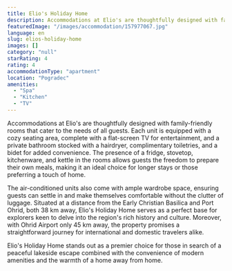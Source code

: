```yaml
---
title: Elio's Holiday Home
description: Accommodations at Elio's are thoughtfully designed with family-friendly rooms that cater to the needs of all guests. Each unit is equipped with a cozy seating a
featuredImage: "/images/accommodation/157977067.jpg"
language: en
slug: elios-holiday-home
images: []
category: "null"
starRating: 4
rating: 4
accommodationType: "apartment"
location: "Pogradec"
amenities:
  - "Spa"
  - "Kitchen"
  - "TV"
---
```


Accommodations at Elio's are thoughtfully designed with family-friendly rooms that cater to the needs of all guests. Each unit is equipped with a cozy seating area, complete with a flat-screen TV for entertainment, and a private bathroom stocked with a hairdryer, complimentary toiletries, and a bidet for added convenience. The presence of a fridge, stovetop, kitchenware, and kettle in the rooms allows guests the freedom to prepare their own meals, making it an ideal choice for longer stays or those preferring a touch of home.

The air-conditioned units also come with ample wardrobe space, ensuring guests can settle in and make themselves comfortable without the clutter of luggage. Situated at a distance from the Early Christian Basilica and Port Ohrid, both 38 km away, Elio's Holiday Home serves as a perfect base for explorers keen to delve into the region's rich history and culture. Moreover, with Ohrid Airport only 45 km away, the property promises a straightforward journey for international and domestic travelers alike.

Elio's Holiday Home stands out as a premier choice for those in search of a peaceful lakeside escape combined with the convenience of modern amenities and the warmth of a home away from home.

